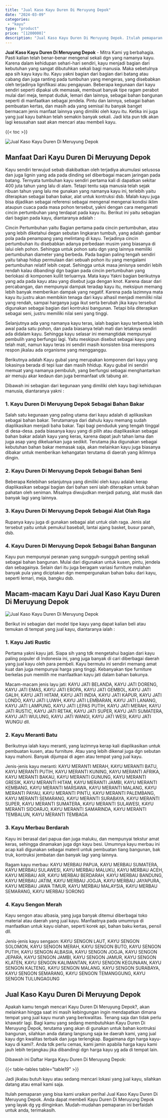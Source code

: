 ```yaml
---
title: "Jual Kaso Kayu Duren Di Meruyung Depok"
date: "2024-03-09"
categories:
 - "kayu"
type: "product"
price: "[1200000]"
description: "Jual Kaso Kayu Duren Di Meruyung Depok. Itulah pemaparan yang bisa kami uraikan perihal Jual Kaso Kayu Duren Di Meruyung Depok. Anda dapat membeli Kayu Duren..."
---
```


**Jual Kaso Kayu Duren Di Meruyung Depok** - Mitra Kami yg berbahagia. Pasti kalian telah benar-benar mengenal sekali dgn yang namanya kayu. Karena dalam kehidupan sehari-hari sendiri, kayu menjadi bagian dari kebutuhan yang sangat dibutuhkan sekali bagi manusia. Maka sebetulnya apa sih kayu kayu itu. Kayu yakni bagian dari bagian dari batang atau cabang dan juga ranting pada tumbuhan yang mengeras, yang disebabkan oleh terjadinya lignifikasi atau pengayuan. Beberapa kegunaan dari kayu sendiri seperti dipakai utk memasak, membuat banyak tipe ragam perabot mulai dari meja, tempat duduk, lemari dan lainnya, sebagai bahan bangunan seperti di manfaatkan sebagai jendela. Pintu dan lainnya, sebagai bahan pembuatan kertas, dan masih ada yang semisal itu banyak banget bermacam jenis manfaat lainnya yang dimiliki oleh kayu itu. Ketika ini juga yang jual kayu bahkan telah semakin banyak sekali. Jadi kita pun tdk akan lagi kesusahan saat akan mencari atau membeli kayu.

{{< toc >}}

![Jual Kaso Kayu Duren Di Meruyung Depok](/images/kayu/kayu19.jpg)

## Manfaat Dari Kayu Duren Di Meruyung Depok

Kayu sendiri terwujud sebab diakibatkan oleh terjadiya akumulasi selusosa dan juga lignin yang ada pada dinding sel diberbagai macam jaringan pada batang. Ternyata tumbuhan kayu sendiri pertama kali di dapatkan sekitar 400 juta tahun yang lalu di alam. Tetapi tentu saja manusia telah sejak ribuan tahun yang lalu me gunakan yang namanya kayu ini, terlebih yaitu diterapkan sebagai bahan bakar, alat untuk kontruksi dsb. Malah kayu juga bisa dijadikan sebagai referensi sebagai mengenal mengenai kondisi iklim ataupun cuaca pada masa pohon tersebut, yakni dengan cara mengamati cincin pertumbuhan yang terdapat pada kayu itu. Berikut ini yaitu sebagian dari bagian pada kayu, diantaranya adalah :

Cincin Pertumbuhan yaitu Bagian pertama pada cincin pertumbuhan, atau yang lebih diketahui degan sebutan lingkaran tumbuh, yang adalah gambar pola pada penampang yang melintang di kayu. Terjadinya cincin pertumbuhan itu disebabkan adanya perbedaan musim yang biasanya di lalui oleh pohon. Sehingga untuk pohon satu dgn yang lainnya memiliki pertumbuhan diameter yang berbeda. Pada bagian paling tengah sendiri yaitu tahap hidup permulaan dari sebuah pohon itu yang mengalami pertumbuhan relatif lebih cepat. Sehingga untuk masa jenisnya sendiri lebih rendah kalau dibandingi dgn bagian pada cincin pertumbuhan yang berlokasi di komponen kullit terluarnya. Mata kayu Yakni bagian berikutnya yang ada pada kayu atau yang disebut juga dengan knot. Karena dasar dari percabangan, dan mempunyai dampak teradap kayu itu, meksipun memang lebih banyak memberikan dampak yang negatif. Karena pada lazimnya mata kayu itu justru akan membikin tenaga dari kayu alhasil menjadi memiliki nilai yang rendah, sampai harganya juga ikut serta berubah jika kayu tersebut digunakan sebagai bagian dari kontruksi bangunan. Tetapi bila diterapkan sebagai seni, justru memiliki nilai seni yang tinggi.

Selanjutnya ada yang namanya kayu teras, ialah bagian kayu terbentuk lebih awal pada satu pohon, dan pada biasanya telah mati dan letaknya sendiri ada didalam kayu. Sehingga kayu selasar ini memangtidak mempunyai pembulih yang berfungsi lagi. Yaitu meskipun disebut sebagai kayu yang telah mati, namun kayu teras ini sendiri masih konsisten bisa merespons respon jikalau ada organisme yang mengganggu.

Berikutnya adalah Kayu gubal yang merupakan komponen dari kayu yang lokasinya berada di tepi luar dan masih hhidup. Kayu gubal ini sendiri memuat yang namanya pembuluh, yang berfungsi sebagai menghantarkan air menuju akar kedaun dan juga bermanfaat utk tabung air.

Dibawah ini sebagian dari kegunaan yang dimiliki oleh kayu bagi kehidupan manusia, diantaranya yakni :

### 1\. Kayu Duren Di Meruyung Depok Sebagai Bahan Bakar

Salah satu kegunaan yang paling utama dari kayu adalah di aplikasikan sebagai bahan bakar. Terutamanya dari dahulu kayu memang sudah diaplikasikan menjadi baha bakar. Tapi bagi penduduk yang tengah tinggal di desa-desa. pada biasanya kayu yang di pilih atau diaplikasikan sebagai bahan bakar adalah kayu yang keras, karena dapat jauh tahan lama dan juga asap yang dikeluarkan juga sedikit. Terutama jika digunakan sebagai kebutuhan bahan bakar memasak saja, akan melainkan kayu juga biasanya dibakar untuk memberikan kehangatan terutama di daerah yang iklimnya dingin.

### 2\. Kayu Duren Di Meruyung Depok Sebagai Bahan Seni

Beberapa Kelebihan selanjutnya yang dimiliki oleh kayu adalah kerap diaplikasikan sebagai bagian dari bahan seni ialah diterapkan untuk bahan pahatan oleh seniman. Misalnya diwujudkan menjadi patung, alat musik dan banyak lagi yang lainnya.

### 3\. Kayu Duren Di Meruyung Depok Sebagai Alat Olah Raga

Rupanya kayu juga di gunakan sebagai alat untuk olah raga. Jenis alat tersebut yaitu untuk pemukul baseball, lantai ajang basket, busur panah, dsb.

### 4\. Kayu Duren Di Meruyung Depok Sebagai Bahan Bangunan

Kayu pun mempunyai peranan yang sungguh-sungguh penting sekali sebagai bahan bangunan. Mulai dari digunakan untuk kusen, pintu, jendela dan sebagainya. Selain dari itu juga beragam variasi furniture malahan banyak pula yang diciptakan dgn mempergunakan bahan baku dari kayu, seperti lemari, meja, bangku dsb.

## Macam-macam Kayu Dari Jual Kaso Kayu Duren Di Meruyung Depok

![Jual Kaso Kayu Duren Di Meruyung Depok](/images/kayu/kayu33.jpg)

Berikut ini sebagian dari model tipe kayu yang dapat kalian beli atau temukan di tempat yang jual kayu, diantaranya ialah :

### 1\. Kayu Jati Rustic

Pertama yakni kayu jati. Siapa sih yang tdk mengetahui bagian dari kayu paling populer di Indonesia ini, yang juga banyak di cari diberbagai daerah yang jual kayu oleh para pembeli. Kayu bermutu ini sendiri memang amat kuat dan juga mempunyai harga yang tinggi. Kebanyakan tipe furniture berkelas pun memilih me manfaatkan kayu jati dalam bahan bakunya.

Macam-macam jenis layu jati: KAYU JATI BELANDA, KAYU JATI DORENG, KAYU JATI EMAS, KAYU JATI EROPA, KAYU JATI GEMBOL, KAYU JATI GALIH, KAYU JATI HITAM, KAYU JATI INDIA, KAYU JATI KAPUR, KAYU JATI LONDO, KAYU JATI LUWIH, KAYU JATI LEMBARAN, KAYU JATI LANANG, KAYU JATI LAMPUNG, KAYU JATI LEPAS PUTIH, KAYU JATI MERAH, KAYU JATI RUSTIC, KAYU JATI RETAK, KAYU JATI SUPER, KAYU JATI SUMATERA, KAYU JATI WULUNG, KAYU JATI WANGI, KAYU JATI WESI, KAYU JATI WUNGU dll.

### 2\. Kayu Meranti Batu

Berikutnya ialah kayu meranti, yang lazimnya kerap kali diaplikasikan untuk pembuatan kusen, atau furniture. Atau yang lebih dikenal juga dgn sebutan kayu mahoni. Banyak dijumpai di agen atau tempat yang jual kayu.

Jenis-jenis kayu meranti: KAYU MERANTI MERAH, KAYU MERANTI BATU, KAYU MERANTI PUTIH, KAYU MERANTI KUNING, KAYU MERANTI AFRIKA, KAYU MERANTI BAKAU, KAYU MERANTI GUNUNG, KAYU MERANTI GRESIK, KAYU MERANTI HITAM, KAYU MERANTI JAMBI, KAYU MERANTI KEMBANG, KAYU MERANTI MARSAWA, KAYU MERANTI MALANG, KAYU MERANTI PAYAU, KAYU MERANTI PINTU, KAYU MERANTI PALEMBANG, KAYU MERANTI SEMARANG, KAYU MERANTI SURABAYA, KAYU MERANTI SUPER, KAYU MERANTI SUMATERA, KAYU MERANTI SULAWESI, KAYU MERANTI SIDOARJO, KAYU MERANTI SAMARINDA, KAYU MERANTI TEMBALUN, KAYU MERANTI TEMBAGA

### 3\. Kayu Merbau Berdarah

Kayu ini berasal dari papua dan juga maluku, dan mempunyai tekstur amat keras, sehingga dinamakan juga dgn kayu besi. Umumnya kayu merbau ini acap kali digunakan sebagai materil untuk pembuatan tiang bangunan, bak truk, kontruksi jembatan dan banyak lagi yang lainnya.

Ragam kayu merbau: KAYU MERBAU PAPUA, KAYU MERBAU SUMATERA, KAYU MERBAU SULAWESI, KAYU MERBAU MALUKU, KAYU MERBAU ACEH, KAYU MERBAU AIR, KAYU MERBAU BERDARAH, KAYU MERBAU BANDUNG, KAYU MERBAU JATIM, KAYU MERBAU JOGJA, KAYU MERBAU JAYAPURA, KAYU MERBAU JAWA TIMUR, KAYU MERBAU MALAYSIA, KAYU MERBAU SEMARANG, KAYU MERBAU SORONG

### 4\. Kayu Sengon Merah

Kayu sengon atau albasia, yang juga banyak ditemui diberbagai toko material atau daerah yang jual kayu. Manfaatnya pada umumnya di manfaatkan untuk kayu olahan, seperti korek api, bahan baku kertas, pensil dll.

Jenis-jenis kayu sengaon: KAYU SENGON LAUT, KAYU SENGON SOLOMON, KAYU SENGON MERAH, KAYU SENGON BUTO, KAYU SENGON PUTIH, KAYU SENGON ALBASIA, KAYU SENGON JOGJA, KAYU SENGON JEPARA, KAYU SENGON JAMBI, KAYU SENGON JAMUR, KAYU SENGON KLATEN, KAYU SENGON KALIMANTAN, KAYU SENGON KEGUNAAN, KAYU SENGON KALTENG, KAYU SENGON MALANG, KAYU SENGON SURABAYA, KAYU SENGON SEMARANG, KAYU SENGON TEMANGGUNG, KAYU SENGON TULUNGAGUNG

## Jual Kaso Kayu Duren Di Meruyung Depok

Apakah kamu tengah mencari Kayu Duren Di Meruyung Depok?, akan melainkan hingga saat ini masih kebingungan ingin mendapatkan dimana tempat yang jual kayu murah yang berkwalitas. Tenang saja dan tidak perlu khawatir lagi. Bagi kamu yang sedang membutuhkan Kayu Duren Di Meruyung Depok, terutama yang akan di gunakan untuk bahan kontruksi bangunan, silahkan anda datang langsung saja ke daerah kami, yang jual kayu dgn kwalitas terbaik dan juga terlengkap. Bagaimana dgn harga kayu-kayu di kami?. Anda tdk perlu cemas, kami jamin apabila harga kayu kami jauh lebih terjangkau jika dibandingi dgn harga kayu yg ada di tempat lain.

Dibawah ini Daftar Harga Kayu Duren Di Meruyung Depok:

{{< table-tables table="table19" >}}

Jadi jikalau butuh kayu atau sedang mencari lokasi yang jual kayu, silahkan datang atau email kami saja.

Itulah pemaparan yang bisa kami uraikan perihal Jual Kaso Kayu Duren Di Meruyung Depok. Anda dapat membeli Kayu Duren Di Meruyung Depok yang layak dg yg diinginkan. Mudah-mudahan pemaparan ini berfaidah untuk anda, terimakasih.
